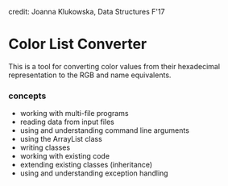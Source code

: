 credit: Joanna Klukowska, Data Structures F'17

# Color List Converter
 This is a tool for converting color values from their hexadecimal representation to the RGB and name equivalents.

### concepts
* working with multi-file programs
* reading data from input files
* using and understanding command line arguments
* using the ArrayList class
* writing classes
* working with existing code
* extending existing classes (inheritance)
* using and understanding exception handling